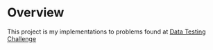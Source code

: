 # Overview

This project is my implementations to problems found at [Data Testing Challenge](http://devblog.factual.com/data-testing-challenge)

